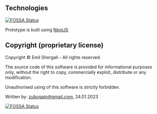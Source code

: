 ## Technologies
[![FOSSA Status](https://app.fossa.com/api/projects/git%2Bgithub.com%2FZubogain%2Fzubogain.github.io.svg?type=shield)](https://app.fossa.com/projects/git%2Bgithub.com%2FZubogain%2Fzubogain.github.io?ref=badge_shield)


Prototype is built using [NextJS](https://nextjs.org/)

## Copyright (proprietary license)

Copyright © Emil Shergali - All rights reserved.

The source code of this software is provided for informational purposes only, without the right to copy, commercially exploit, distribute or any modification.

Unauthorised using of this software is strictly forbidden.

Written by: <zubogain@gmail.com>, 24.01.2023

[![FOSSA Status](https://app.fossa.com/api/projects/git%2Bgithub.com%2FZubogain%2Fzubogain.github.io.svg?type=large)](https://app.fossa.com/projects/git%2Bgithub.com%2FZubogain%2Fzubogain.github.io?ref=badge_large)